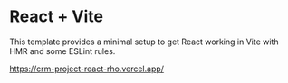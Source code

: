 # React + Vite

This template provides a minimal setup to get React working in Vite with HMR and some ESLint rules.

https://crm-project-react-rho.vercel.app/
